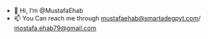 - 👋 Hi, I’m @MustafaEhab
- 📫 You Can reach me through mustafaehab@smartadegpyt.com/ mostafa.ehab79@gmail.com
